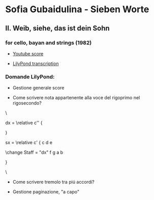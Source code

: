 # Sofia Gubaidulina - Sieben Worte 

## II. Weib, siehe, das ist dein Sohn

### for cello, bayan and strings (1982)

- [Youtube score](https://www.youtube.com/watch?v=uAMboPrZ4jM)

- [LilyPond transcription](https://github.com/Velitch/BN_Musica_Elettronica/tree/main/IBN/COME-02-composizione-IBN/Trascrizioni-LilyPond/Gubaidulina-%20II.%20Weib%2C%20siehe%2C%20das%20ist%20dein%20Sohn)


### Domande LilyPond:

- Gestione generale score

- Come scrivere nota appartenente alla voce del rigoprimo nel rigosecondo?

\\

dx  = \relative c'' {

}

sx  = \relative c' {
c d e 

 \change Staff = "dx" f g a b

}
    
 \\

- Come scrivere tremolo tra piú accordi?

- Gestione paginazione, "a capo"


